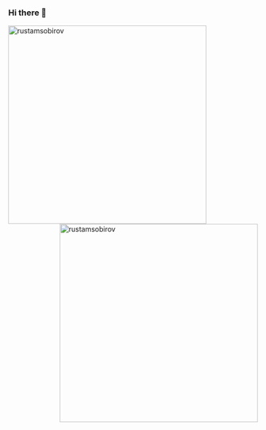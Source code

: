 ### Hi there 👋

<!--
**rustamsobirov/rustamsobirov** is a ✨ _special_ ✨ repository because its `README.md` (this file) appears on your GitHub profile.

Here are some ideas to get you started:

- 🔭 I’m currently working on ...
- 🌱 I’m currently learning ...
- 👯 I’m looking to collaborate on ...
- 🤔 I’m looking for help with ...
- 💬 Ask me about ...
- 📫 How to reach me: ...
- 😄 Pronouns: ...
- ⚡ Fun fact: ...
-->

<img width="400" align="left" src="https://github-readme-stats.vercel.app/api?username=rustamsobirov&theme=github_dark&show_icons=true&locale=en" alt="rustamsobirov" />
<img width="400" align="right" src="https://github-readme-streak-stats.herokuapp.com?user=rustamsobirov&theme=tokyonight_duo&hide_border=true" alt="rustamsobirov" />

